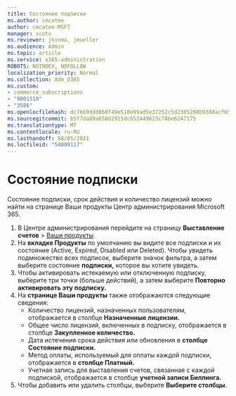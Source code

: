```yaml
---
title: Состояние подписки
ms.author: cmcatee
author: cmcatee-MSFT
manager: scotv
ms.reviewer: jkinma, jmueller
ms.audience: Admin
ms.topic: article
ms.service: o365-administration
ROBOTS: NOINDEX, NOFOLLOW
localization_priority: Normal
ms.collection: Adm_O365
ms.custom:
- commerce_subscriptions
- "9001519"
- "3586"
ms.openlocfilehash: dc7669ddd868f49e510e99ad5e37252c5d2305208b938dacf65fd92a1d9fb137
ms.sourcegitcommit: b5f7da89a650d2915dc652449623c78be6247175
ms.translationtype: MT
ms.contentlocale: ru-RU
ms.lasthandoff: 08/05/2021
ms.locfileid: "54009117"
---
```

# <a name="subscription-status"></a>Состояние подписки

Состояние подписки, срок действия и количество лицензий  можно найти на странице Ваши продукты Центр администрирования Microsoft 365.

1. В Центре администрирования перейдите на страницу **Выставление счетов** > [Ваши продукты](https://go.microsoft.com/fwlink/p/?linkid=842054).
2. На **вкладке Продукты** по умолчанию вы видите все подписки и их состояние (Active, Expired, Disabled или Deleted). Чтобы увидеть подмножество всех подписок, выберите значок фильтра, а затем выберите состояние **подписки,** которое вы хотите увидеть.
3. Чтобы активировать истекаемую или отключенную подписку, выберите три точки (больше действий), а затем выберите **Повторно активировать эту подписку.**
4. На **странице Ваши продукты** также отображаются следующие сведения:
    - Количество лицензий, назначенных пользователям, отображается в столбце **Назначенные лицензии.**
    - Общее число лицензий, включенных в подписку, отображается в столбце **Закупленное количество.**
    - Дата истечения срока действия или обновления в **столбце Состояние подписки.**
    - Метод оплаты, используемый для оплаты каждой подписки, отображается в **столбце Платный.**
    - Учетная запись для выставления счетов, связанная с каждой подпиской, отображается в столбце **учетной записи Биллинга.**
5. Чтобы добавить или удалить столбцы, выберите **Выберите столбцы**.